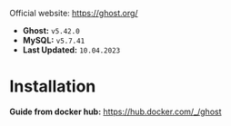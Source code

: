 Official website: https://ghost.org/

-   **Ghost:** `v5.42.0`
-   **MySQL:** `v5.7.41`
-   **Last Updated:** `10.04.2023`

# Installation

**Guide from docker hub:** https://hub.docker.com/_/ghost

